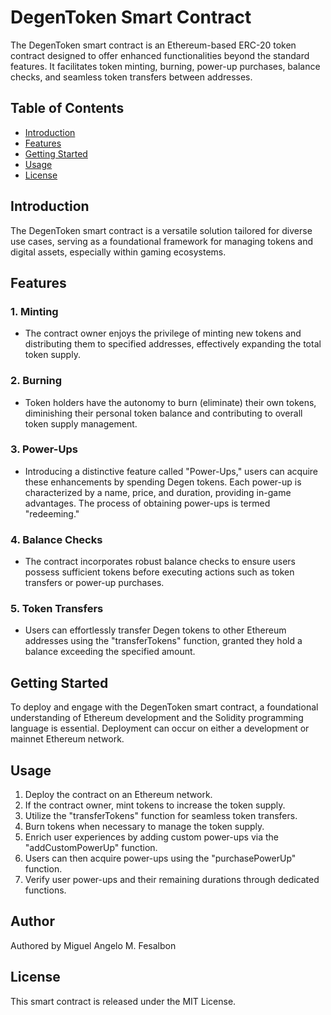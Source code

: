 # DegenToken Smart Contract

The DegenToken smart contract is an Ethereum-based ERC-20 token contract designed to offer enhanced functionalities beyond the standard features. It facilitates token minting, burning, power-up purchases, balance checks, and seamless token transfers between addresses.

## Table of Contents
- [Introduction](#introduction)
- [Features](#features)
- [Getting Started](#getting-started)
- [Usage](#usage)
- [License](#license)

## Introduction

The DegenToken smart contract is a versatile solution tailored for diverse use cases, serving as a foundational framework for managing tokens and digital assets, especially within gaming ecosystems.

## Features

### 1. Minting
- The contract owner enjoys the privilege of minting new tokens and distributing them to specified addresses, effectively expanding the total token supply.

### 2. Burning
- Token holders have the autonomy to burn (eliminate) their own tokens, diminishing their personal token balance and contributing to overall token supply management.

### 3. Power-Ups
- Introducing a distinctive feature called "Power-Ups," users can acquire these enhancements by spending Degen tokens. Each power-up is characterized by a name, price, and duration, providing in-game advantages. The process of obtaining power-ups is termed "redeeming."

### 4. Balance Checks
- The contract incorporates robust balance checks to ensure users possess sufficient tokens before executing actions such as token transfers or power-up purchases.

### 5. Token Transfers
- Users can effortlessly transfer Degen tokens to other Ethereum addresses using the "transferTokens" function, granted they hold a balance exceeding the specified amount.

## Getting Started

To deploy and engage with the DegenToken smart contract, a foundational understanding of Ethereum development and the Solidity programming language is essential. Deployment can occur on either a development or mainnet Ethereum network.

## Usage

1. Deploy the contract on an Ethereum network.
2. If the contract owner, mint tokens to increase the token supply.
3. Utilize the "transferTokens" function for seamless token transfers.
4. Burn tokens when necessary to manage the token supply.
5. Enrich user experiences by adding custom power-ups via the "addCustomPowerUp" function.
6. Users can then acquire power-ups using the "purchasePowerUp" function.
7. Verify user power-ups and their remaining durations through dedicated functions.

## Author
Authored by Miguel Angelo M. Fesalbon

## License
This smart contract is released under the MIT License.
